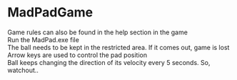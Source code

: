 # MadPadGame
Game rules can also be found in the help section in the game
</br>
Run the MadPad.exe file
</br>
The ball needs to be kept in the restricted area. If it comes out, game is lost
</br>
Arrow keys are used to control the pad position
</br>
Ball keeps changing the direction of its velocity every 5 seconds. So, watchout..
